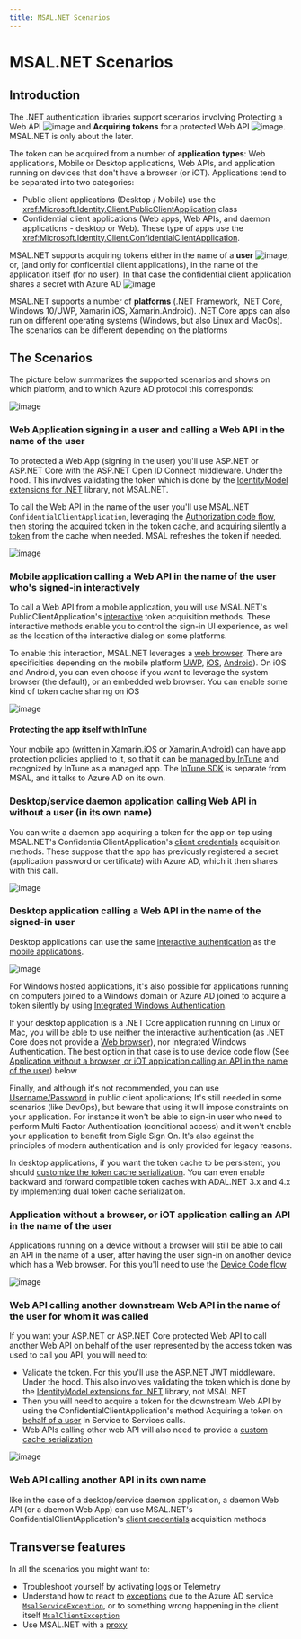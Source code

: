 ```yaml
---
title: MSAL.NET Scenarios
---
```


# MSAL.NET Scenarios

## Introduction

The .NET authentication libraries support scenarios involving Protecting a Web API ![image](https://user-images.githubusercontent.com/13203188/44856754-0c993480-ac23-11e8-82ef-e0eaa586b9c8.png) and **Acquiring tokens** for a protected Web API ![image](https://user-images.githubusercontent.com/13203188/44856748-060abd00-ac23-11e8-8b69-cbe928bec23c.png). MSAL.NET is only about the later.

The token can be acquired from a number of **application types**: Web applications, Mobile or Desktop applications, Web APIs, and application running on devices that don't have a browser (or iOT). Applications tend to be separated into two categories:

- Public client applications (Desktop / Mobile) use the <xref:Microsoft.Identity.Client.PublicClientApplication> class
- Confidential client applications (Web apps, Web APIs, and daemon applications - desktop or Web). These type of apps use the <xref:Microsoft.Identity.Client.ConfidentialClientApplication>.

MSAL.NET supports acquiring tokens either in the name of a **user** ![image](https://user-images.githubusercontent.com/13203188/44856646-c93ec600-ac22-11e8-85d0-12eaa505b123.png), or, (and only for confidential client applications), in the name of the application itself (for no user). In that case the confidential client application shares a secret with Azure AD ![image](https://user-images.githubusercontent.com/13203188/44856653-cd6ae380-ac22-11e8-95d7-52527361ff89.png)

MSAL.NET supports a number of **platforms** (.NET Framework, .NET Core, Windows 10/UWP, Xamarin.iOS, Xamarin.Android). .NET Core apps can also run on different operating systems (Windows, but also Linux and MacOs). The scenarios can be different depending on the platforms

## The Scenarios

The picture below summarizes the supported scenarios and shows on which platform, and to which Azure AD protocol this corresponds:

![image](https://user-images.githubusercontent.com/13203188/44857925-ad88ef00-ac25-11e8-8ef1-b9fca3671323.png)

### Web Application signing in a user and calling a Web API in the name of the user

To protected a Web App (signing in the user) you'll use ASP.NET or ASP.NET Core with the ASP.NET Open ID Connect middleware. Under the hood. This involves validating the token which is done by the [IdentityModel extensions for .NET](https://github.com/AzureAD/azure-activedirectory-identitymodel-extensions-for-dotnet/wiki) library, not MSAL.NET.

To call the Web API in the name of the user you'll use MSAL.NET `ConfidentialClientApplication`, leveraging the [Authorization code flow](../acquiring-tokens/web-apps-apis/authorization-codes.md), then storing the acquired token in the token cache, and [acquiring silently a token](https://github.com/AzureAD/microsoft-authentication-library-for-dotnet/wiki/AcquireTokenSilentAsync-using-a-cached-token#recommended-call-pattern-in-web-apps-using-the-authorization-code-flow-to-authenticate-the-user) from the cache when needed. MSAL refreshes the token if needed.

![image](https://user-images.githubusercontent.com/13203188/44857464-b6c58c00-ac24-11e8-9509-103ada932b09.png)

### Mobile application calling a Web API in the name of the user who's signed-in interactively

To call a Web API from a mobile application, you will use MSAL.NET's PublicClientApplication's [interactive](../acquiring-tokens/desktop-mobile/acquiring-tokens-interactively.md) token acquisition methods. These interactive methods enable you to control the sign-in UI experience, as well as the location of the interactive dialog on some platforms.

To enable this interaction, MSAL.NET leverages a [web browser](/azure/active-directory/develop/msal-net-web-browsers). There are specificities depending on the mobile platform [UWP](../acquiring-tokens/desktop-mobile/uwp.md), [iOS](/azure/active-directory/develop/msal-net-xamarin-ios-considerations), [Android](/azure/active-directory/develop/msal-net-xamarin-android-considerations)). On iOS and Android, you can even choose if you want to leverage the system browser (the default), or an embedded web browser. You can enable some kind of token cache sharing on iOS

![image](https://user-images.githubusercontent.com/13203188/44857487-c2b14e00-ac24-11e8-95bc-55d559c7c17b.png)

#### Protecting the app itself with InTune

Your mobile app (written in Xamarin.iOS or Xamarin.Android) can have app protection policies applied to it, so that it can be [managed by InTune](/intune/app-sdk) and recognized by InTune as a managed app. The [InTune SDK](/intune/app-sdk-get-started) is separate from MSAL, and it talks to Azure AD on its own.

### Desktop/service daemon application calling Web API in without a user (in its own name)

You can write a daemon app acquiring a token for the app on top using MSAL.NET's ConfidentialClientApplication's [client credentials](../acquiring-tokens/web-apps-apis/client-credential-flows.md) acquisition methods. These suppose that the app has previously registered a secret (application password or certificate) with Azure AD, which it then shares with this call.

![image](https://user-images.githubusercontent.com/13203188/44857500-ccd34c80-ac24-11e8-8438-be5e329c6126.png)

### Desktop application calling a Web API in the name of the signed-in user

Desktop applications can use the same [interactive authentication](../acquiring-tokens/desktop-mobile/acquiring-tokens-interactively.md) as the [mobile applications](#mobile-application-calling-a-web-api-in-the-name-of-the-user-whos-signed-in-interactively).

![image](https://user-images.githubusercontent.com/13203188/44857519-d52b8780-ac24-11e8-943c-684b3e9114ce.png)

For Windows hosted applications, it's also possible for applications running on computers joined to a Windows domain or Azure AD joined to acquire a token silently by using [Integrated Windows Authentication](../acquiring-tokens/desktop-mobile/integrated-windows-authentication.md).

If your desktop application is a .NET Core application running on Linux or Mac, you will be able to use neither the interactive authentication (as .NET Core does not provide a [Web browser](/azure/active-directory/develop/msal-net-web-browsers)), nor Integrated Windows Authentication. The best option in that case is to use device code flow (See [Application without a browser, or iOT application calling an API in the name of the user](#application-without-a-browser-or-iot-application-calling-an-api-in-the-name-of-the-user)) below

Finally, and although it's not recommended, you can use [Username/Password](../acquiring-tokens/desktop-mobile/username-password-authentication.md) in public client applications; It's still needed in some scenarios (like DevOps), but beware that using it will impose constraints on your application. For instance it won't be able to sign-in user who need to perform Multi Factor Authentication (conditional access) and it won't enable your application to benefit from Sigle Sign On. It's also against the principles of modern authentication and is only provided for legacy reasons.

In desktop applications, if you want the token cache to be persistent, you should [customize the token cache serialization](/azure/active-directory/develop/msal-net-token-cache-serialization). You can even enable backward and forward compatible token caches with ADAL.NET 3.x and 4.x by implementing dual token cache serialization.

### Application without a browser, or iOT application calling an API in the name of the user

Applications running on a device without a browser will still be able to call an API in the name of a user, after having the user sign-in on another device which has a Web browser. For this you'll need to use the [Device Code flow](../acquiring-tokens/desktop-mobile/device-code-flow.md)

![image](https://user-images.githubusercontent.com/13203188/44857536-dbb9ff00-ac24-11e8-9d03-37b06bd36a5b.png)

### Web API calling another downstream Web API in the name of the user for whom it was called

If you want your ASP.NET or ASP.NET Core protected Web API to call another Web API on behalf of the user represented by the access token was used to call you API, you will need to:

- Validate the token. For this you'll use the ASP.NET JWT middleware. Under the hood. This also involves validating the token which is done by the [IdentityModel extensions for .NET](https://github.com/AzureAD/azure-activedirectory-identitymodel-extensions-for-dotnet/wiki) library, not MSAL.NET
- Then you will need to acquire a token for the downstream Web API by using the ConfidentialClientApplication's method Acquiring a token on [behalf of a user](../acquiring-tokens/web-apps-apis/on-behalf-of-flow.md) in Service to Services calls.
- Web APIs calling other web API will also need to provide a [custom cache serialization](/azure/active-directory/develop/msal-net-token-cache-serialization)

![image](https://user-images.githubusercontent.com/13203188/44857544-dfe61c80-ac24-11e8-8682-f697d6fe07c6.png)

### Web API calling another API in its own name

like in the case of a desktop/service daemon application, a daemon Web API (or a daemon Web App) can use MSAL.NET's ConfidentialClientApplication's [client credentials](../acquiring-tokens/web-apps-apis/client-credential-flows.md) acquisition methods

## Transverse features

In all the scenarios you might want to:

- Troubleshoot yourself by activating [logs](/azure/active-directory/develop/msal-logging-dotnet) or Telemetry
- Understand how to react to [exceptions](../advanced/exceptions/index.md) due to the Azure AD service [`MsalServiceException`](/dotnet/api/microsoft.identity.client.msalserviceexception?view=azure-dotnet-preview#fields), or to something wrong happening in the client itself [`MsalClientException`](/dotnet/api/microsoft.identity.client.msalclientexception?view=azure-dotnet-preview#fields)
- Use MSAL.NET with a [proxy](../advanced/httpclient.md)

